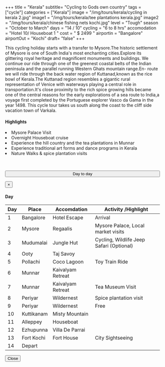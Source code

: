 +++
title = "Kerala"
subtitle= "Cycling to Gods own country"
tags = ["cycle"]
categories = ["Kerala"]
image = "/img/tours/kerala/cycling in kerala 2.jpg"
image1 = "/img/tours/kerala/tee plantations kerala.jpg"
image2 = "/img/tours/kerala/chinese fishing nets kochi.jpg"
level =  "Tough" 
season =  "October to March"
days =  "14 / 10"
cycling = "6 to 8 hrs"
accomodation = "Hotel 10/ Houseboat 1 "
cost = " $ 2499 "
airportin = "Bangalore"
airportOut =  "Kochi"
draft= "false"
+++


<div class="col-sm-8 desc">
<p>
This cycling holiday starts with a transfer to Mysore.The historic settlement of Mysore is one of South India's most enchanting cities.Explore its glittering royal heritage and magnificent monuments and buildings. We continue our ride through one of the greenest coastal belts of the Indian peninsula and the parallel running Western Ghats mountain range.En- route we will ride through the back water region of Kuttanad,known as the rice bowl of Kerala.The Kuttanad region resembles a gigantic rural representation of Venice with waterways playing a central role in transportation.It's close proximity to the rich spice growing hills became one of the central reasons for the early explorations of a sea route to India,a voyage first completed by the Portuguese explorer Vasco da Gama in the year 1498. This cycle tour takes us south along the coast to the cliff side vacation town of Varkala.
</div>
<div class = "col-sm-3 high">
<h4>Highlights</h4>
<li> Mysore Palace Visit
<li> Overnight Houseboat cruise
<li> Experience the hill country and the tea plantations in Munnar
<li>Experience traditional art forms and dance programs in Kerala
<li> Nature Walks & spice plantation visits
 
<br><br> 
<button type="button" class="btn btn-main" data-toggle="modal" data-target="#dayModal" style="width: 100%; padding: 0px 0px 0px -40px;">
Day to day</button> </div>
<!-- Modal -->
<div id="dayModal" class="modal fade" role="dialog">
<div class="modal-dialog">
<!-- Modal content-->
<div class="modal-content">
<div class="modal-header">
<button type="button" class="close" data-dismiss="modal">&times;</button>
<h4 class="modal-title">Day</h4>
</div>
<div class="modal-body">
<div class="col-sm-3 table">
<table >
<thead>
<tr>
<th> 
<div class="itinicon">
<i class="ion-android-calendar"></i></div>
<div class="list-text"> 
Day   
</th>
<th>
<div class="itinicon">
<i class="ion-android-locate"></i></div>
<div class="list-text">  
Place </th>
<th>
<div class="itinicon">
<i class="ion-android-home"></i></div>
<div class="list-text"> 
Accomdation  </th>
<th>
<div class="itinicon">
<i class="ion-android-bicycle"></i></div>
<div class="list-text">  
Activity /Highlight </th>
</tr></thead>
<tbody>
<tr><td> 1</td><td>Bangalore </td><td>Hotel Escape </td><td>Arrival</td>
<tr><td> 2</td><td>Mysore</td><td>Regaalis </td><td>Mysore Palace, Local market visits</td>
<tr><td> 3</td><td>Mudumalai</td><td>Jungle Hut </td><td>Cycling, Wildlife Jeep Safari (Optional)</td>
<tr><td> 4</td><td>Ooty</td><td>Taj Savoy </td><td></td>
<tr><td> 5</td><td>Pollachi</td><td>Coco Lagoon </td><td>Toy Train Ride</td>
<tr><td> 6</td><td>Munnar</td><td>Kaivalyam Retreat </td><td></td>
<tr><td> 7</td><td>Munnar</td><td>Kaivalyam Retreat </td><td>Tea Museum Visit</td>
<tr><td> 8</td><td>Periyar</td><td>Wildernest </td><td>Spice plantation visit</td>
<tr><td> 9</td><td>Periyar</td><td>Wildernest </td><td>Free </td>
<tr><td> 10</td><td>Kuttikanam</td><td>Misty Mountain </td><td></td>
<tr><td> 11</td><td>Alleppey</td><td>Houseboat </td><td></td>
<tr><td> 12</td><td>Ezhupunna</td><td>Villa De Parrai </td><td></td>
<tr><td> 13</td><td>Fort Kochi</td><td>Fort House </td><td>City Sightseeing</td>
<tr><td> 14</td><td>Depart</td><td></td><td></td>
</tbody>
</table></div>
</div>
<div class="modal-footer">
<button type="button" class="btn btn-main" data-dismiss="modal">Close</button>
</div>
</div>
</div>
</div>
</div>
</div>


<br><br>

<div id="mapid" style="width: 100%; height: 400px;"></div>
<script>
	var mymap = L.map('mapid').setView([8.49039061631656, 77.24418640136719], 6);
	L.tileLayer('https://tile.thunderforest.com/cycle/{z}/{x}/{y}.png?apikey=10771ad162c94f459d234529910e1de0', {
	attribution: '&copy; <a href="http://www.thunderforest.com/">Thunderforest</a>, &copy; <a href="http://www.openstreetmap.org/copyright">OpenStreetMap</a>',
	apikey: '<your apikey>', 
    maxZoom: 22,
		id: 'mapbox.streets'
	}).addTo(mymap);
	var cycleIcon = L.icon({
    iconUrl: '/img/cycle.svg',
    iconSize:     [20, 20], // size of the icon
    iconAnchor:   [1, 2], // point of the icon which will correspond to marker's location
    popupAnchor:  [5, 5] // point from which the popup should open relative to the iconAnchor
});
L.marker([12.325328074276468, 76.64886474609375], {icon: cycleIcon}).addTo(mymap);
var geojson = {
	"type": "FeatureCollection",
	"features": [
		{
			"type": "Feature",
			"geometry": {
				"type": "Point",
				"coordinates": [77.65274, 13.200549]
			},
			"properties": {
				"name": "Airport - Bengaluru",
				"type": "Generic",
				"ele": "930.0"
			}
		},
		{
			"type": "Feature",
			"geometry": {
				"type": "Point",
				"coordinates": [76.61041259765624, 12.314594747056262]
			},
			"properties": {
				"name": "TOUR START - MYSORE",
				"type": "Generic",
				"ele": "770.0"
			}
		},
		{
			"type": "Feature",
			"geometry": {
				"type": "Point",
				"coordinates": [77.24418640136719, 11.762860714331467]
			},
			"properties": {
				"name": "GEREMALAM",
				"type": "Generic",
				"ele": "1009.0"
			}
		},
		{
			"type": "Feature",
			"geometry": {
				"type": "Point",
				"coordinates": [77.01141357421875, 10.655209552534227]
			},
			"properties": {
				"name": "POLLACHI",
				"type": "Generic",
				"ele": "287.0"
			}
		},
		{
			"type": "Feature",
			"geometry": {
				"type": "Point",
				"coordinates": [77.06085205078125, 10.078389257351695]
			},
			"properties": {
				"name": "MUNNAR",
				"type": "Generic",
				"ele": "1453.0"
			}
		},
		{
			"type": "Feature",
			"geometry": {
				"type": "Point",
				"coordinates": [77.16041564941406, 9.728683999359466]
			},
			"properties": {
				"name": "VANDANMEDU",
				"type": "Generic",
				"ele": "1086.0"
			}
		},
		{
			"type": "Feature",
			"geometry": {
				"type": "Point",
				"coordinates": [77.165222, 9.600073]
			},
			"properties": {
				"name": "PERIYAR",
				"type": "Generic",
				"ele": "881.0"
			}
		},
		{
			"type": "Feature",
			"geometry": {
				"type": "Point",
				"coordinates": [76.902924, 9.687398]
			},
			"properties": {
				"name": "VAGAMON",
				"type": "Generic",
				"ele": "942.0"
			}
		},
		{
			"type": "Feature",
			"geometry": {
				"type": "Point",
				"coordinates": [76.302795, 9.623768]
			},
			"properties": {
				"name": "MARARI",
				"type": "Generic",
				"ele": "14.0"
			}
		},
		{
			"type": "Feature",
			"geometry": {
				"type": "Point",
				"coordinates": [76.3494873046875, 9.499180522706906]
			},
			"properties": {
				"name": "ALLEPPY",
				"type": "Generic",
				"ele": "6.0"
			}
		},
		{
			"type": "Feature",
			"geometry": {
				"type": "Point",
				"coordinates": [76.4044189453125, 9.272911497538322]
			},
			"properties": {
				"name": "THIRUKUNNAPUZHA",
				"type": "Generic",
				"ele": "10.0"
			}
		},
		{
			"type": "Feature",
			"geometry": {
				"type": "Point",
				"coordinates": [76.70928955078125, 8.729005290108992]
			},
			"properties": {
				"name": "TOUR END - VARKALA",
				"type": "Generic",
				"ele": "40.0"
			}
		},
				{
			"type": "Feature",
			"geometry": {
				"type": "Point",
				"coordinates": [76.92146301269531, 8.49039061631656]
			},
			"properties": {
				"name": "Airport Out - Trivandrum",
				"type": "Generic",
				"ele": "14.0"
			}
		},
		{
			"type": "Feature",
			"geometry": {
				"type": "MultiLineString",
				"coordinates": [[[77.6799488, 13.1978774, 901.0], [76.6532421, 12.3085177, 747.0], [77.229638, 11.7646266, 1093.0], [77.0133018, 10.6596853, 291.0], [77.059822, 10.0839771, 1493.0], [77.1594285, 9.7301446, 1088.0], [77.1649646, 9.60638032, 883.0], [76.9025802, 9.68960877, 912.0], [76.2996196, 9.62753644, 11.0], [76.3507533, 9.50008062, 6.0], [76.4011573, 9.27672867, 9.0], [76.7099761, 8.73479533, 36.0], [76.9191455, 8.48158582, 4.0]]],
				"bbox": [77.6799488, 13.1978774, 76.2996196, 8.48158582]
			},
			"properties": {
				"name": "Karnataka to Kerala - website",
				"src": "https://www.gpsies.com/map.do?fileId=ezsyehciorlrkkxj",
				"desc": "Generated by GPSies.com https://www.gpsies.com/"
			}
		}
	]
}
L.geoJSON(geojson, {
	style : function(feature) {
		return{
			color: '#000'
		}
	},
	pointToLayer: function (geoJsonPoint, latlong) {
		return L.marker(latlong, {
			icon: cycleIcon
		})
		},
	onEachFeature: function(feature, layer){
		if(feature.geometry.type==='Point'){
			layer.bindPopup(feature.properties.name);
		}
	}	
}).addTo(mymap);  
// Disable mousewheel zoom
	mymap.scrollWheelZoom.disable();
</script>

</div></div>

